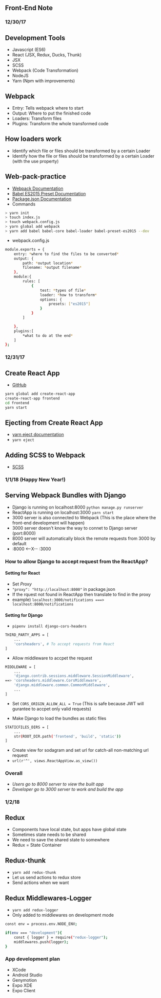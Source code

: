 ## Front-End Note

### 12/30/17

## Development Tools
- Javascript (ES6)
- React (JSX, Redux, Ducks, Thunk)
- JSX
- SCSS
- Webpack (Code Transformation)
- NodeJS
- Yarn (Npm with improvements)

## Webpack
- Entry: Tells webpack where to start
- Output: Where to put the finished code
- Loaders: Transform files
- Plugins: Transform the whole transformed code

## How loaders work
- Identify which file or files should be transformed by a certain Loader
- Identify how the file or files should be transformed by a certain Loader (with the use property)

## Web-pack-practice
- [Webpack Documentation](https://webpack.js.org/)
- [Babel ES2015 Preset Documentation](https://babeljs.io/docs/plugins/preset-es2015/)
- [Package.json Documentation](https://docs.npmjs.com/files/package.json)
- Commands
```sh
> yarn init
> touch index.js
> touch webpack.config.js
> yarn global add webpack
> yarn add babel babel-core babel-loader babel-preset-es2015 --dev
```
- webpack.config.js
```sh
module.exports = {
    entry: *where to find the files to be converted*
    output: {
        path: *output location*
        filename: *output filename*
    },
    module:{
        rules: [
            {
                test: *types of file*
                loader: *how to transform*
                options: {
                    presets: ["es2015"]
                } 
            }
        ]

    },
    plugins:[
        *what to do at the end*
    ]
};
```

### 12/31/17

## Create React App
- [GitHub](https://github.com/facebookincubator/create-react-app)
```sh
yarn global add create-react-app
create-react-app frontend
cd frontend
yarn start
```

## Ejecting from Create React App
- [yarn eject documentation](https://github.com/facebookincubator/create-react-app/blob/master/packages/react-scripts/template/README.md#npm-run-eject)
- `yarn eject`

## Adding SCSS to Webpack
- [SCSS](http://sass-lang.com/guide)

### 1/1/18 (Happy New Year!)

## Serving Webpack Bundles with Django
- Django is running on localhost:8000 `python manage.py runserver`
- ReactApp is running on localhost:3000 `yarn start`
- 3000 server is also connected to Webpack (This is the place where the front-end development will happen)
- 3000 server doesn't know the way to connet to Django server (port:8000)
- 8000 server will automatically block the remote requests from 3000 by default  
- :8000 <--X-- :3000

### How to allow Django to accept request from the ReactApp?

#### Setting for React
- Set *Proxy* 
- `"proxy": "http://localhost:8000"` in package.json 
- If the rquest not found in ReactApp then translate to find in the proxy
- example) `localhost:3000/notifications ===> localhost:8000/notifications`

#### Setting for Django
- `pipenv install django-cors-headers`
```sh
THIRD_PARTY_APPS = [
    ...
    'corsheaders', # To accept requests from React
]
```
- Allow middleware to accpet the request
```sh
MIDDLEWARE = [
    ...
    'django.contrib.sessions.middleware.SessionMiddleware',
==> 'corsheaders.middleware.CorsMiddleware',  
    'django.middleware.common.CommonMiddleware',
    ...
]
```
- Set `CORS_ORIGIN_ALLOW_ALL = True` (This is safe because JWT will gurantee to accpet only valid requests)

- Make Django to load the bundles as static files
```sh
STATICFILES_DIRS = [
    ...
    str(ROOT_DIR.path('frontend', 'build', 'static'))
]
```
- Create view for sodagram and set url for catch-all non-matching url request
- `url(r'^', views.ReactAppView.as_view())`

### Overall
- _Users go to 8000 server to view the built app_
- _Developer go to 3000 server to work and build the app_

### 1/2/18

## Redux
- Components have local state, but apps have global state
- Sometimes state needs to be shared
- We need to save the shared state to somewhere
- Redux = State Container 

## Redux-thunk
- `yarn add redux-thunk`
- Let us send actions to redux store 
- Send actions when we want 

## Redux Middlewares-Logger
- `yarn add redux-logger`
- Only added to middlewares on development mode
```sh
const env = process.env.NODE_ENV;

if(env === "development"){
    const { logger } = require("redux-logger");
    middlewares.push(logger);
}
```


### App development plan
- XCode
- Android Studio
- Genymotion
- Expo XDE
- Expo Client 